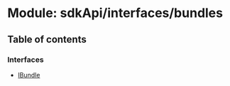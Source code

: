 # Module: sdkApi/interfaces/bundles

## Table of contents

### Interfaces

- [IBundle](../interfaces/sdkApi_interfaces_bundles.IBundle.md)
